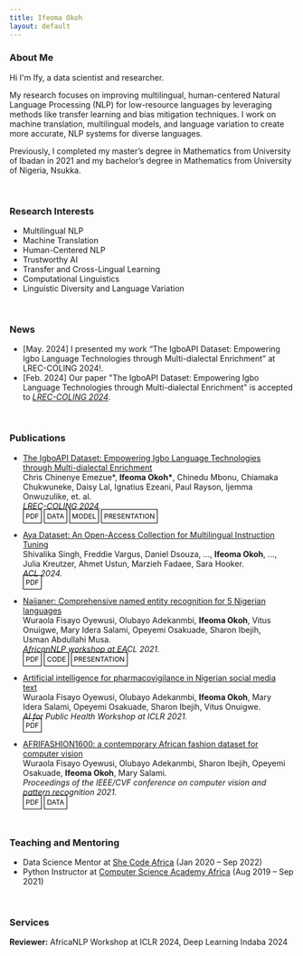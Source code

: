 ```yaml
---
title: Ifeoma Okoh
layout: default
---
```


### About Me

<!-- Hi! I'm Ify, an independent researcher at [Masakhane](https://www.masakhane.io/) an open science community where Africans do AI research for Africa.  Prior to this, I spent three years as a Data Scientist in the industry. -->
Hi I'm Ify, a data scientist and researcher.

My research focuses on improving multilingual, human-centered Natural Language Processing (NLP) for low-resource languages by leveraging methods like transfer learning and bias mitigation techniques. I work on machine translation, multilingual models, and language variation to create more accurate, NLP systems for diverse languages. 
<!--  fair and inclusive NLP systems for diverse languages and communities. -->


Previously, I completed my master’s degree in Mathematics from University of Ibadan in 2021 and my bachelor’s degree in Mathematics from University of Nigeria, Nsukka.

 <br>

### Research Interests

- Multilingual NLP
- Machine Translation
- Human-Centered NLP
- Trustworthy AI
- Transfer and Cross-Lingual Learning
- Computational Linguistics
- Linguistic Diversity and Language Variation

<br>

### News

<!-- - [Sept. 2024] Started as a Pre-Doctoral AI Research Fellow at *[Fatima Fellowship](https://fatimafellowship.com/)*. -->
- [May. 2024] I presented my work “The IgboAPI Dataset: Empowering Igbo Language Technologies through Multi-dialectal Enrichment” at LREC-COLING 2024!.
- [Feb. 2024] Our paper "The IgboAPI Dataset: Empowering Igbo Language Technologies through Multi-dialectal Enrichment" is accepted to *[LREC-COLING 2024](https://lrec-coling-2024.org/)*.

<br>

### Publications

<div class="publications">
<ul class="bibliography">
<li>
  <div class="col-sm-9" style="position: relative;padding-right: 15px;">
    <div class="title"><a href="https://aclanthology.org/2024.lrec-main.1384/">The IgboAPI Dataset: Empowering Igbo Language Technologies through Multi-dialectal Enrichment</a></div>
    <div class="author">Chris Chinenye Emezue*, <strong>Ifeoma Okoh*</strong>, 
     Chinedu Mbonu, Chiamaka Chukwuneke, Daisy Lal, Ignatius Ezeani, Paul Rayson, Ijemma Onwuzulike, et. al.</div>
    <div class="periodical"><em>LREC-COLING 2024.</em></div>
    <div class="links">
      <a href="https://aclanthology.org/2024.lrec-main.1384.pdf" class="btn btn-sm z-depth-0" role="button" target="_blank" style="font-size:12px; border: 1px solid black; padding: 4px;color: black; text-decoration: none;">PDF</a>
      <a href="https://charmed-sycamore-9e5.notion.site/Accessing-the-IgboAPI-Dataset-96f3981a329841cd83409eecc4ce1151" class="btn btn-sm z-depth-0" role="button" target="_blank" style="font-size:12px; border: 1px solid black; padding: 4px; color: black; text-decoration: none;">DATA</a>
     <a href="https://huggingface.co/Ifyokoh/m2m100_dialect_ibo_en_mt" class="btn btn-sm z-depth-0" role="button" target="_blank" style="font-size:12px; border: 1px solid black; padding: 4px;color: black; text-decoration: none;">MODEL</a>
      <a href="https://www.youtube.com/watch?v=bfUAnRtQ2WY" class="btn btn-sm z-depth-0" role="button" target="_blank" style="font-size:12px; border: 1px solid black; padding: 4px; color: black; text-decoration: none;">PRESENTATION</a>
    </div>
  </div>
</li><br>
<li>
  <div class="col-sm-9" style="position: relative;padding-right: 15px;">
    <div class="title"><a href="https://aclanthology.org/2024.acl-long.620/">Aya Dataset: An Open-Access Collection for Multilingual Instruction Tuning</a></div>
    <div class="author">Shivalika Singh, Freddie Vargus, Daniel Dsouza, ..., <strong>Ifeoma Okoh</strong>, ..., Julia Kreutzer, Ahmet Ustun, Marzieh Fadaee, Sara Hooker.</div>
    <div class="periodical"><em>ACL 2024.</em></div>
    <div class="links">
      <a href="https://aclanthology.org/2024.acl-long.620.pdf" class="btn btn-sm z-depth-0" role="button" target="_blank" style="font-size:12px; border: 1px solid black; padding: 4px;color: black; text-decoration: none;">PDF</a>
    </div>
  </div>
</li><br>
<li>
  <div class="col-sm-9" style="position: relative;padding-right: 15px;">
    <div class="title"><a href="https://arxiv.org/pdf/2105.00810">Naijaner: Comprehensive named entity recognition for 5 Nigerian languages</a></div>
    <div class="author">Wuraola Fisayo Oyewusi, Olubayo Adekanmbi, <strong>Ifeoma Okoh</strong>, Vitus Onuigwe, Mary Idera Salami, Opeyemi Osakuade, Sharon Ibejih, Usman Abdullahi Musa.</div>
    <div class="periodical"><em>AfricanNLP workshop at EACL 2021.</em></div>
    <div class="links">
      <a href="https://arxiv.org/pdf/2105.00810" class="btn btn-sm z-depth-0" role="button" target="_blank" style="font-size:12px; border: 1px solid black; padding: 4px;color: black; text-decoration: none;">PDF</a>
      <a href="https://github.com/DataScienceNigeria/Research-Papers-by-Data-Science-Nigeria/tree/develop/NaijaNER:%20Comprehensive%20Named%20Entity%20Recognition%20for%205%20Nigerian%20Languages" class="btn btn-sm z-depth-0" role="button" target="_blank" style="font-size:12px; border: 1px solid black; padding: 4px;color: black; text-decoration: none;">CODE</a>
      <a href="https://www.youtube.com/watch?v=BkvS0MnbxN4" class="btn btn-sm z-depth-0" role="button" target="_blank" style="font-size:12px; border: 1px solid black; padding: 4px;color: black; text-decoration: none;">PRESENTATION</a>
    </div>
  </div>
</li><br>
<li>
  <div class="col-sm-9" style="position: relative;padding-right: 15px;">
    <div class="title"><a href="https://aiforpublichealth.github.io/papers/ICLR-AI4PH_paper_49.pdf">Artificial intelligence for pharmacovigilance in Nigerian social media text</a></div>
    <div class="author">Wuraola Fisayo Oyewusi, Olubayo Adekanmbi, <strong>Ifeoma Okoh</strong>, Mary Idera Salami, Opeyemi Osakuade, Sharon Ibejih, Vitus Onuigwe.</div>
    <div class="periodical"><em>AI for Public Health Workshop at ICLR 2021.</em></div>
    <div class="links">
      <a href="https://aiforpublichealth.github.io/papers/ICLR-AI4PH_paper_49.pdf" class="btn btn-sm z-depth-0" role="button" target="_blank" style="font-size:12px; border: 1px solid black; padding: 4px;color: black; text-decoration: none;">PDF</a>
    </div>
  </div>
</li><br>
<li>
  <div class="col-sm-9" style="position: relative;padding-right: 15px;">
    <div class="title"><a href="https://aiforpublichealth.github.io/papers/ICLR-AI4PH_paper_49.pdf">AFRIFASHION1600: a contemporary African fashion dataset for computer vision</a></div>
    <div class="author">Wuraola Fisayo Oyewusi, Olubayo Adekanmbi, Sharon Ibejih, Opeyemi Osakuade, <strong>Ifeoma Okoh</strong>, Mary Salami.</div>
    <div class="periodical"><em>Proceedings of the IEEE/CVF conference on computer vision and pattern recognition 2021.</em></div>
    <div class="links">
      <a href="https://openaccess.thecvf.com/content/CVPR2021W/CVFAD/papers/Oyewusi_AFRIFASHION1600_A_Contemporary_African_Fashion_Dataset_for_Computer_Vision_CVPRW_2021_paper.pdf" class="btn btn-sm z-depth-0" role="button" target="_blank" style="font-size:12px; border: 1px solid black; padding: 4px;color: black; text-decoration: none;">PDF</a>
      <a href="https://github.com/DataScienceNigeria/Research-Papers-by-Data-Science-Nigeria/tree/master/AFRIFASHION1600%3A%20A%20Contemporary%20African%20Fashion%20Dataset%20for%20Computer%20Vision" class="btn btn-sm z-depth-0" role="button" target="_blank" style="font-size:12px; border: 1px solid black; padding: 4px;color: black; text-decoration: none;">DATA</a>
    </div>
  </div>
</li>
</ul>
</div>

<br>

### Teaching and Mentoring

- Data Science Mentor at [She Code Africa](https://shecodeafrica.org/) (Jan 2020 – Sep 2022)
- Python Instructor at [Computer Science Academy Africa](https://www.csaafrica.org/) (Aug 2019 – Sep 2021)

<br>

### Services
<Strong>Reviewer:</strong> AfricaNLP Workshop at ICLR 2024, Deep Learning Indaba 2024 
